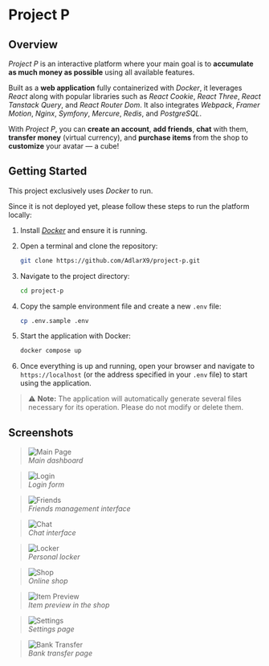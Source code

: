 # Project P

## Overview

*Project P* is an interactive platform where your main goal is to **accumulate as much money as possible** using all available features.

Built as a **web application** fully containerized with *Docker*, it leverages *React* along with popular libraries such as *React Cookie*, *React Three*, *React Tanstack Query*, and *React Router Dom*. It also integrates *Webpack*, *Framer Motion*, *Nginx*, *Symfony*, *Mercure*, *Redis*, and *PostgreSQL*.

With *Project P*, you can **create an account**, **add friends**, **chat** with them, **transfer money** (virtual currency), and **purchase items** from the shop to **customize** your avatar — a cube!

## Getting Started

This project exclusively uses *Docker* to run.

Since it is not deployed yet, please follow these steps to run the platform locally:

1. Install [*Docker*](https://www.docker.com/products/docker-desktop/) and ensure it is running.

2. Open a terminal and clone the repository:
   ```bash
   git clone https://github.com/AdlarX9/project-p.git
   ```

3. Navigate to the project directory:
   ```bash
   cd project-p
   ```

4. Copy the sample environment file and create a new `.env` file:
   ```bash
   cp .env.sample .env
   ```

5. Start the application with Docker:
   ```bash
   docker compose up
   ```

6. Once everything is up and running, open your browser and navigate to `https://localhost` (or the address specified in your `.env` file) to start using the application.

> ⚠️ **Note:** The application will automatically generate several files necessary for its operation. Please do not modify or delete them.

## Screenshots

> ![Main Page](examples/main.png)  
> *Main dashboard*

> ![Login](examples/login.png)  
> *Login form*

> ![Friends](examples/friends.png)  
> *Friends management interface*

> ![Chat](examples/chat.png)  
> *Chat interface*

> ![Locker](examples/locker.png)  
> *Personal locker*

> ![Shop](examples/shop.png)  
> *Online shop*

> ![Item Preview](examples/view_item.png)  
> *Item preview in the shop*

> ![Settings](examples/settings.png)  
> *Settings page*

> ![Bank Transfer](examples/transfer.png)  
> *Bank transfer page*
